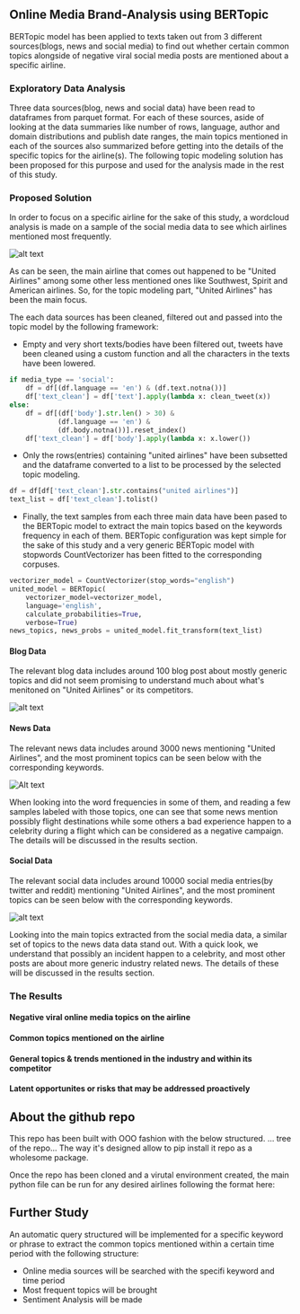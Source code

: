 ## Online Media Brand-Analysis using BERTopic 
BERTopic model has been applied to texts taken out from 3 different sources(blogs, news and social media) to find out whether certain common topics alongside of negative viral social media posts are mentioned about a specific airline.

### Exploratory Data Analysis
Three data sources(blog, news and social data) have been read to dataframes from parquet format. For each of these sources, aside of looking at the data summaries like number of rows, language, author and domain distributions and publish date ranges, the main topics mentioned in each of the sources also summarized before getting into the details of the specific topics for the airline(s). The following topic modeling solution has been proposed for this purpose and used for the analysis made in the rest of this study.

### Proposed Solution
In order to focus on a specific airline for the sake of this study, a wordcloud analysis is made on a sample of the social media data to see which airlines mentioned most frequently.

![alt text](/images/wordcloud.png) 

As can be seen, the main airline that comes out happened to be "United Airlines" among some other less mentioned ones like Southwest, Spirit and American airlines. So, for the topic modeling part, "United Airlines" has been the main focus.

The each data sources has been cleaned, filtered out and passed into the topic model by the following framework:
- Empty and very short texts/bodies have been filtered out, tweets have been cleaned using a custom function and all the characters in the texts have been lowered. 
```python
if media_type == 'social':
    df = df[(df.language == 'en') & (df.text.notna())]
    df['text_clean'] = df['text'].apply(lambda x: clean_tweet(x))
else:
    df = df[(df['body'].str.len() > 30) &
            (df.language == 'en') &
            (df.body.notna())].reset_index()
    df['text_clean'] = df['body'].apply(lambda x: x.lower())
```

- Only the rows(entries) containing "united airlines" have been subsetted and the dataframe converted to a list to be processed by the selected topic modeling.
```python
df = df[df['text_clean'].str.contains("united airlines")]
text_list = df['text_clean'].tolist()
```

- Finally, the text samples from each three main data have been pased to the BERTopic model to extract the main topics based on the keywords frequency in each of them. BERTopic configuration was kept simple for the sake of this study and a very generic BERTopic model with stopwords CountVectorizer has been fitted to the corresponding corpuses.    
```python
vectorizer_model = CountVectorizer(stop_words="english")
united_model = BERTopic(
    vectorizer_model=vectorizer_model, 
    language='english', 
    calculate_probabilities=True,
    verbose=True)
news_topics, news_probs = united_model.fit_transform(text_list)    
```

#### Blog Data
The relevant blog data includes around 100 blog post about mostly generic topics and did not seem promising to understand much about what's menitoned on "United Airlines" or its competitors.

![alt text](/images/blog_summary.png)


#### News Data
The relevant news data includes around 3000 news mentioning "United Airlines", and the most prominent topics can be seen below with the corresponding keywords.

![Alt text](/images/news_summary.png)

When looking into the word frequencies in some of them, and reading a few samples labeled with those topics, one can see that some news mention possibly flight destinations while some others a bad experience happen to a celebrity during a flight which can be considered as a negative campaign. The details will be discussed in the results section.      

#### Social Data
The relevant social data includes around 10000 social media entries(by twitter and reddit) mentioning "United Airlines", and the most prominent topics can be seen below with the corresponding keywords.

![alt text](/images/social_summary.png)

Looking into the main topics extracted from the social media data, a similar set of topics to the news data data stand out. With a quick look, we understand that possibly an incident happen to a celebrity, and most other posts are about more generic industry related news.
The details of these will be discussed in the results section.      


### The Results 

#### Negative viral online media topics on the airline


#### Common topics mentioned on the airline


#### General topics & trends mentioned in the industry and within its competitor


#### Latent opportunites or risks that may be addressed proactively 



## About the github repo
This repo has been built with OOO fashion with the below structured.
... tree of the repo...
The way it's designed allow to pip install it repo as a wholesome package.

Once the repo has been cloned and a virutal environment created, the main python file can be run for any desired airlines following the format here: 



## Further Study

An automatic query structured will be implemented for a specific keyword or phrase to extract the common topics mentioned within a certain time period with the following structure:

- Online media sources will be searched with the specifi keyword and time period
- Most frequent topics will be brought 
- Sentiment Analysis will be made 

